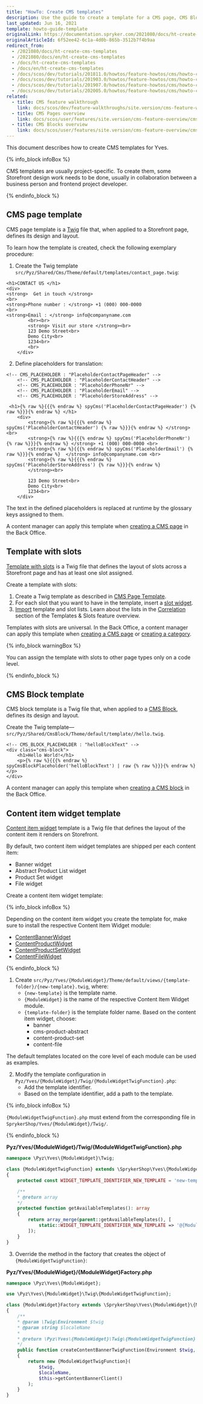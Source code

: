 ```yaml
---
title: "HowTo: Create CMS templates"
description: Use the guide to create a template for a CMS page, CMS Block, Content Item Widget.
last_updated: Jun 16, 2021
template: howto-guide-template
originalLink: https://documentation.spryker.com/2021080/docs/ht-create-cms-templates
originalArticleId: 6f52ee42-6c1a-4d0b-865b-3512b7f4b9aa
redirect_from:
  - /2021080/docs/ht-create-cms-templates
  - /2021080/docs/en/ht-create-cms-templates
  - /docs/ht-create-cms-templates
  - /docs/en/ht-create-cms-templates
  - /docs/scos/dev/tutorials/201811.0/howtos/feature-howtos/cms/howto-create-cms-templates.html
  - /docs/scos/dev/tutorials/201903.0/howtos/feature-howtos/cms/howto-create-cms-templates.html
  - /docs/scos/dev/tutorials/201907.0/howtos/feature-howtos/cms/howto-create-cms-templates.html
  - /docs/scos/dev/tutorials/202005.0/howtos/feature-howtos/cms/howto-create-cms-templates.html
related:
  - title: CMS feature walkthrough
    link: docs/scos/dev/feature-walkthroughs/site.version/cms-feature-walkthrough/cms-feature-walkthrough.html
  - title: CMS Pages overview
    link: docs/scos/user/features/site.version/cms-feature-overview/cms-pages-overview.html
  - title: CMS Blocks overview
    link: docs/scos/user/features/site.version/cms-feature-overview/cms-blocks-overview.html
---
```


This document describes how to create CMS templates for Yves.

{% info_block infoBox %}

CMS templates are usually project-specific. To create them, some Storefront design work needs to be done, usually in collaboration between a business person and frontend project developer.

{% endinfo_block %}

## CMS page template

CMS page template is a [Twig](https://twig.symfony.com/) file that, when applied to a Storefront page, defines its design and layout.

To learn how the template is created, check the following exemplary procedure:

1. Create the Twig template `src/Pyz/Shared/Cms/Theme/default/templates/contact_page.twig`:

```twig
<h1>CONTACT US </h1>
<div>
<strong>  Get in touch </strong>
<br>
<strong>Phone number : </strong> +1 (000) 000-0000
<br>
<strong>Email : </strong> info@companyname.com
        <br><br>
        <strong> Visit our store </strong><br>
        123 Demo Street<br>
        Demo City<br>
        1234<br>
        <br>
    </div>
```

2. Define placeholders for translation:

```twig
<!-- CMS_PLACEHOLDER : "PlaceholderContactPageHeader" -->
    <!-- CMS_PLACEHOLDER : "PlaceholderContactHeader" -->
    <!-- CMS_PLACEHOLDER : "PlaceholderPhoneNr" -->
    <!-- CMS_PLACEHOLDER : "PlaceholderEmail" -->
    <!-- CMS_PLACEHOLDER : "PlaceholderStoreAddress" -->

 <h1>{% raw %}{{{% endraw %} spyCms('PlaceholderContactPageHeader') {% raw %}}}{% endraw %} </h1>
    <div>
        <strong>{% raw %}{{{% endraw %} spyCms('PlaceholderContactHeader') {% raw %}}}{% endraw %} </strong> <br>
        <strong>{% raw %}{{{% endraw %} spyCms('PlaceholderPhoneNr') {% raw %}}}{% endraw %} </strong> +1 (000) 000-0000 <br>
        <strong>{% raw %}{{{% endraw %} spyCms('PlaceholderEmail') {% raw %}}}{% endraw %}  </strong> info@companyname.com <br>
        <strong>{% raw %}{{{% endraw %} spyCms('PlaceholderStoreAddress') {% raw %}}}{% endraw %}  
        </strong><br>

        123 Demo Street<br>
        Demo City<br>
        1234<br>
    </div>
```

The text in the defined placeholders is replaced at runtime by the glossary keys assigned to them.

A content manager can apply this template when [creating a CMS page](/docs/scos/user/back-office-user-guides/{{site.version}}/content/pages/creating-cms-pages.html) in the Back Office.

## Template with slots

[Template with slots](/docs/scos/user/features/{{site.version}}/cms-feature-overview/templates-and-slots-overview.html) is a Twig file that defines the layout of slots across a Storefront page and has at least one slot assigned.

Create a template with slots:
1. Create a Twig template as described in [CMS Page Template](#cms-page-template).
2. For each slot that you want to have in the template, insert a [slot widget](/docs/scos/user/features/{{site.version}}/cms-feature-overview/templates-and-slots-overview.html#slot-widget).
3. [Import](/docs/scos/dev/data-import/{{site.version}}/data-importers-overview-and-implementation.html) template and slot lists. Learn about the lists in the [Correlation](/docs/scos/user/features/{{site.version}}/cms-feature-overview/templates-and-slots-overview.html#correlation) section of the Templates & Slots feature overview.

Templates with slots are universal. In the Back Office, a content manager can apply this template when [creating a CMS page](/docs/scos/user/back-office-user-guides/{{site.version}}/content/pages/creating-cms-pages.html) or [creating a category](/docs/scos/user/back-office-user-guides/{{site.version}}/catalog/category/creating-categories.html).

{% info_block warningBox %}

You can assign the template with slots to other page types only on a code level.

{% endinfo_block %}

## CMS Block template

CMS block template is a Twig file that, when applied to a [CMS Block](/docs/scos/user/features/{{site.version}}/cms-feature-overview/cms-blocks-overview.html), defines its design and layout.

Create the Twig template—`src/Pyz/Shared/CmsBlock/Theme/default/template//hello.twig`.

```twig
<!-- CMS_BLOCK_PLACEHOLDER : "helloBlockText" -->
<div class="cms-block">
	<h1>Hello World!</h1>
	<p>{% raw %}{{{% endraw %} spyCmsBlockPlaceholder('helloBlockText') | raw {% raw %}}}{% endraw %}</p>
</div>
```

A content manager can apply this template when [creating a CMS block](/docs/scos/user/back-office-user-guides/{{site.version}}/content/blocks/creating-cms-blocks.html) in the Back Office.

## Content item widget template

[Content item widget](/docs/scos/user/features/{{site.version}}/content-items-feature-overview.html) template is a Twig file that defines the layout of the content item it renders on Storefront.

By default, two content item widget templates are shipped per each content item:
* Banner widget
* Abstract Product List widget
* Product Set widget
* File widget

Create a content item widget template:

{% info_block infoBox %}

Depending on the content item widget you create the template for, make sure to install the respective Content Item Widget module:

* [ContentBannerWidget](https://github.com/spryker-shop/content-banner-widget)
* [ContentProductWidget](https://github.com/spryker-shop/content-product-widget)
* [ContentProductSetWidget](https://github.com/spryker-shop/content-product-set-widget)
* [ContentFileWidget](https://github.com/spryker-shop/content-file-widget)

{% endinfo_block %}

1. Create `src/Pyz/Yves/{ModuleWidget}/Theme/default/views/{template-folder}/{new-template}.twig`, where:
   * `{new-template}` is the template name.
   * `{ModuleWidget}` is the name of the respective Content Item Widget module.
   * `{template-folder}` is the template folder name. Based on the content item widget, choose:
       * banner
       * cms-product-abstract
       * content-product-set
       * content-file

The default templates located on the core level of each module can be used as examples.

2. Modify the template configuration in `Pyz/Yves/{ModuleWidget}/Twig/{ModuleWidgetTwigFunction}.php`:
   - Add the template identifier.
   - Based on the template identifier, add a path to the template.

{% info_block infoBox %}

`{ModuleWidgetTwigFunction}.php` must extend from the corresponding file in `SprykerShop/Yves/{ModuleWidget}/Twig/`.

{% endinfo_block %}

**Pyz/Yves/{ModuleWidget}/Twig/{ModuleWidgetTwigFunction}.php**

```php
namespace \Pyz\Yves\{ModuleWidget}\Twig;

class {ModuleWidgetTwigFunction} extends \SprykerShop\Yves\{ModuleWidget}\Twig\{ModuleWidgetTwigFunction}
{
    protected const WIDGET_TEMPLATE_IDENTIFIER_NEW_TEMPLATE = 'new-template';

    /**
    * @return array
    */
    protected function getAvailableTemplates(): array
    {
        return array_merge(parent::getAvailableTemplates(), [
            static::WIDGET_TEMPLATE_IDENTIFIER_NEW_TEMPLATE => '@{ModuleWidget}/views/{template-folder}/{new-template}.twig',
        ]);
    }
}
```

3. Override the method in the factory that creates the object of `{ModuleWidgetTwigFunction}`:

**Pyz/Yves/{ModuleWidget}/{ModuleWidget}Factory.php**

```php
namespace \Pyz\Yves\{ModuleWidget};

use \Pyz\Yves\{ModuleWidget}\Twig\{ModuleWidgetTwigFunction};

class {ModuleWidget}Factory extends \SprykerShop\Yves\{ModuleWidget}\{ModuleWidget}Factory
{
    /**
    * @param \Twig\Environment $twig
    * @param string $localeName
    *
    * @return \Pyz\Yves\{ModuleWidget}\Twig\{ModuleWidgetTwigFunction}
    */
    public function createContentBannerTwigFunction(Environment $twig, string $localeName): \SprykerShop\Yves\{ModuleWidget}\Twig\{ModuleWidgetTwigFunction}
    {
        return new {ModuleWidgetTwigFunction}(
            $twig,
            $localeName,
            $this->getContentBannerClient()
        );
    }
}
```
